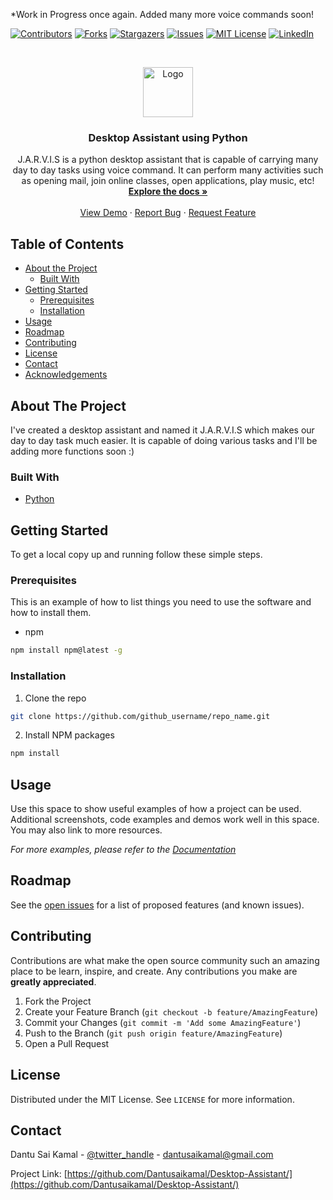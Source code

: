 *Work in Progress once again. Added many more voice commands soon!

<!--
*** Thanks for checking out this README Template. If you have a suggestion that would
*** make this better, please fork the repo and create a pull request or simply open
*** an issue with the tag "enhancement".
*** Thanks again! Now go create something AMAZING! :D
***
***
***
*** To avoid retyping too much info. Do a search and replace for the following:
*** github_username, repo_name, twitter_handle, email
-->





<!-- PROJECT SHIELDS -->
<!--
*** I'm using markdown "reference style" links for readability.
*** Reference links are enclosed in brackets [ ] instead of parentheses ( ).
*** See the bottom of this document for the declaration of the reference variables
*** for contributors-url, forks-url, etc. This is an optional, concise syntax you may use.
*** https://www.markdownguide.org/basic-syntax/#reference-style-links
-->
[![Contributors][contributors-shield]][contributors-url]
[![Forks][forks-shield]][forks-url]
[![Stargazers][stars-shield]][stars-url]
[![Issues][issues-shield]][issues-url]
[![MIT License][license-shield]][license-url]
[![LinkedIn][linkedin-shield]][linkedin-url]



<!-- PROJECT LOGO -->
<br />
<p align="center">
  <a href="https://github.com/Dantusaikamal/Desktop-Assistant">
    <img src="images/logo.png" alt="Logo" width="80" height="80">
  </a>

  <h3 align="center">Desktop Assistant using Python</h3>

  <p align="center">
    J.A.R.V.I.S is a python desktop assistant that is capable of carrying many day to day tasks using voice command. It can perform many activities such as opening mail, join online classes, open applications, play music, etc!
    <br />
    <a href="https://github.com/Dantusaikamal/Desktop-Assistant"><strong>Explore the docs »</strong></a>
    <br />
    <br />
    <a href="https://github.com/Dantusaikamal/Desktop-Assistant/">View Demo</a>
    ·
    <a href="https://github.com/Dantusaikamal/Desktop-Assistant/issues">Report Bug</a>
    ·
    <a href="https://github.com/Dantusaikamal/Desktop-Assistant/issues">Request Feature</a>
  </p>
</p>



<!-- TABLE OF CONTENTS -->
## Table of Contents

* [About the Project](#about-the-project)
  * [Built With](#built-with)
* [Getting Started](#getting-started)
  * [Prerequisites](#prerequisites)
  * [Installation](#installation)
* [Usage](#usage)
* [Roadmap](#roadmap)
* [Contributing](#contributing)
* [License](#license)
* [Contact](#contact)
* [Acknowledgements](#acknowledgements)



<!-- ABOUT THE PROJECT -->
## About The Project


I've created a desktop assistant and named it J.A.R.V.I.S which makes our day to day task much easier. It is capable of doing various tasks and I'll be adding more functions soon :)


### Built With

* [Python](Python)




<!-- GETTING STARTED -->
## Getting Started

To get a local copy up and running follow these simple steps.

### Prerequisites

This is an example of how to list things you need to use the software and how to install them.
* npm
```sh
npm install npm@latest -g
```

### Installation

1. Clone the repo
```sh
git clone https://github.com/github_username/repo_name.git
```
2. Install NPM packages
```sh
npm install
```



<!-- USAGE EXAMPLES -->
## Usage

Use this space to show useful examples of how a project can be used. Additional screenshots, code examples and demos work well in this space. You may also link to more resources.

_For more examples, please refer to the [Documentation](https://example.com)_



<!-- ROADMAP -->
## Roadmap

See the [open issues](https://github.com/Dantusaikamal/Desktop-Assistant//issues) for a list of proposed features (and known issues).



<!-- CONTRIBUTING -->
## Contributing

Contributions are what make the open source community such an amazing place to be learn, inspire, and create. Any contributions you make are **greatly appreciated**.

1. Fork the Project
2. Create your Feature Branch (`git checkout -b feature/AmazingFeature`)
3. Commit your Changes (`git commit -m 'Add some AmazingFeature'`)
4. Push to the Branch (`git push origin feature/AmazingFeature`)
5. Open a Pull Request



<!-- LICENSE -->
## License

Distributed under the MIT License. See `LICENSE` for more information.



<!-- CONTACT -->
## Contact

Dantu Sai Kamal - [@twitter_handle](https://twitter.com/saikamaldantu) - dantusaikamal@gmail.com

Project Link: [https://github.com/Dantusaikamal/Desktop-Assistant/](https://github.com/Dantusaikamal/Desktop-Assistant/)






<!-- MARKDOWN LINKS & IMAGES -->
<!-- https://www.markdownguide.org/basic-syntax/#reference-style-links -->
[contributors-shield]: https://img.shields.io/github/contributors/github_username/repo.svg?style=flat-square
[contributors-url]: https://github.com/Dantusaikamal/Desktop-Assistant/graphs/contributors
[forks-shield]: https://img.shields.io/github/forks/github_username/repo.svg?style=flat-square
[forks-url]: https://github.com/Dantusaikamal/Desktop-Assistant/network/members
[stars-shield]: https://img.shields.io/github/stars/github_username/repo.svg?style=flat-square
[stars-url]: https://github.com/Dantusaikamal/Desktop-Assistant/stargazers
[issues-shield]: https://img.shields.io/github/issues/github_username/repo.svg?style=flat-square
[issues-url]: https://github.com/Dantusaikamal/Desktop-Assistant/issues
[license-shield]: https://img.shields.io/github/license/github_username/repo.svg?style=flat-square
[license-url]:https://github.com/Dantusaikamal/Desktop-Assistant/blob/master/LICENSE.txt
[linkedin-shield]: https://img.shields.io/badge/-LinkedIn-black.svg?style=flat-square&logo=linkedin&colorB=555
[linkedin-url]: https://linkedin.com/in/Dantu-Sai-Kamal
[product-screenshot]: images/screenshot.png
